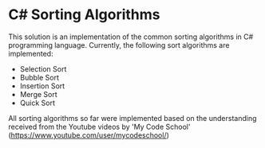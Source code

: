 # C# Sorting Algorithms


This solution is an implementation of the common sorting algorithms in C# programming language. Currently, the following sort algorithms are implemented:

  - Selection Sort
  - Bubble Sort
  - Insertion Sort
  - Merge Sort
  - Quick Sort


All sorting algorithms so far were implemented based on the understanding received from the Youtube videos by 'My Code School' (https://www.youtube.com/user/mycodeschool/)